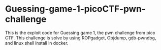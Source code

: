 # Guessing-game-1-picoCTF-pwn-challenge
This is the exploit code for Guessing game 1, the pwn challenge from pico CTF. This challenge is solve by using ROPgadget, Objdump, gdb-pwndbg, and linux shell install in docker.
